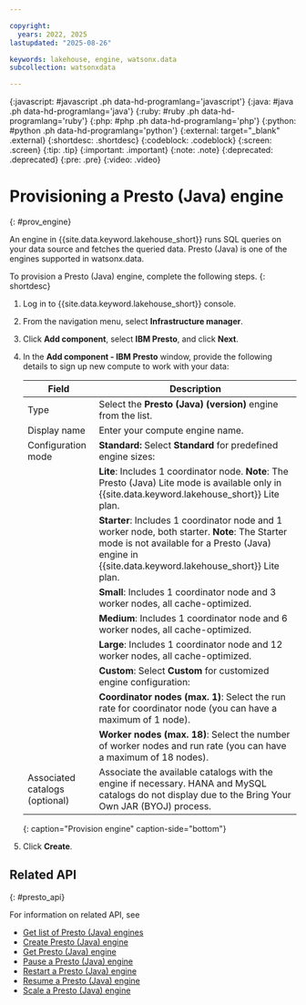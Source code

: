 ```yaml
---

copyright:
  years: 2022, 2025
lastupdated: "2025-08-26"

keywords: lakehouse, engine, watsonx.data
subcollection: watsonxdata

---
```


{:javascript: #javascript .ph data-hd-programlang='javascript'}
{:java: #java .ph data-hd-programlang='java'}
{:ruby: #ruby .ph data-hd-programlang='ruby'}
{:php: #php .ph data-hd-programlang='php'}
{:python: #python .ph data-hd-programlang='python'}
{:external: target="_blank" .external}
{:shortdesc: .shortdesc}
{:codeblock: .codeblock}
{:screen: .screen}
{:tip: .tip}
{:important: .important}
{:note: .note}
{:deprecated: .deprecated}
{:pre: .pre}
{:video: .video}

# Provisioning a Presto (Java) engine
{: #prov_engine}

An engine in {{site.data.keyword.lakehouse_short}} runs SQL queries on your data source and fetches the queried data. Presto (Java) is one of the engines supported in watsonx.data.

To provision a Presto (Java) engine, complete the following steps.
{: shortdesc}

1. Log in to {{site.data.keyword.lakehouse_short}} console.

2. From the navigation menu, select **Infrastructure manager**.

3. Click **Add component**, select **IBM Presto**, and click **Next**.

4. In the **Add component - IBM Presto** window, provide the following details to sign up new compute to work with your data:

   | Field      | Description    |
   |--------------------------------|--------------------------------------------------------------------------------------------|
   | Type | Select the **Presto (Java) (version)** engine from the list. |
   | Display name   | Enter your compute engine name.  |
   | Configuration mode | **Standard:** Select **Standard** for predefined engine sizes:  |
   |    |  **Lite**: Includes 1 coordinator node. **Note**: The Presto (Java) Lite mode is available only in {{site.data.keyword.lakehouse_short}} Lite plan. |
   |    |  **Starter**: Includes 1 coordinator node and 1 worker node, both starter. **Note**: The Starter mode is not available for a Presto (Java) engine in {{site.data.keyword.lakehouse_short}} Lite plan.   |
   |    |  **Small**: Includes 1 coordinator node and 3 worker nodes, all cache-optimized.  |
   |    |  **Medium**: Includes 1 coordinator node and 6 worker nodes, all cache-optimized.  |
   |    |  **Large**: Includes 1 coordinator node and 12 worker nodes, all cache-optimized.  |
   |    |  **Custom**: Select **Custom** for customized engine configuration:  |
   |    |  **Coordinator nodes (max. 1)**: Select the run rate for coordinator node (you can have a maximum of 1 node).  |
   |    |  **Worker nodes (max. 18)**: Select the number of worker nodes and run rate (you can have a maximum of 18 nodes).  |
   | Associated catalogs (optional) | Associate the available catalogs with the engine if necessary. HANA and MySQL catalogs do not display due to the Bring Your Own JAR (BYOJ) process. |
   {: caption="Provision engine" caption-side="bottom"}

5. Click **Create**.

[def]: https://prestodb.io/docs/0.279/
[def1]: https://prestodb.io/docs/0.282/
[def2]: https://prestodb.io/docs/0.285.1/
[def3]: https://prestodb.io/docs/0.286/

## Related API
{: #presto_api}

For information on related API, see
* [Get list of Presto (Java) engines](https://cloud.ibm.com/apidocs/watsonxdata#list-presto-engines)
* [Create Presto (Java) engine](https://cloud.ibm.com/apidocs/watsonxdata#create-presto-engine)
* [Get Presto (Java) engine](https://cloud.ibm.com/apidocs/watsonxdata#get-presto-engine)
* [Pause a Presto (Java) engine](https://cloud.ibm.com/apidocs/watsonxdata#pause-presto-engine)
* [Restart a Presto (Java) engine](https://cloud.ibm.com/apidocs/watsonxdata#restart-presto-engine)
* [Resume a Presto (Java) engine](https://cloud.ibm.com/apidocs/watsonxdata#resume-presto-engine)
* [Scale a Presto (Java) engine](https://cloud.ibm.com/apidocs/watsonxdata#scale-presto-engine)
